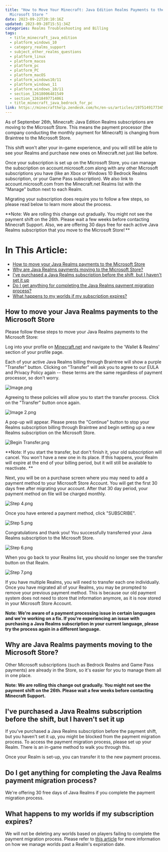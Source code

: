 ```yaml
---
title: "How to Move Your Minecraft: Java Edition Realms Payments to the
  Microsoft Store "
date: 2023-09-22T20:10:16Z
updated: 2023-09-28T15:51:34Z
categories: Realms Troubleshooting and Billing
tags:
  - title_minecraft_java_edition
  - platform_windows_10
  - category_realms_support
  - subject_other_realms_questions
  - platform_linux
  - platform_macos
  - platform_pc
  - platform_PC
  - platform_macOS
  - platform_windows10/11
  - platform_windows_11
  - platform_windows_10/11
  - section_12618006481549
  - section_12618497714061
  - title_minecraft_java_bedrock_for_pc
link: https://minecrafthelp.zendesk.com/hc/en-us/articles/19751491773453-How-to-Move-Your-Minecraft-Java-Edition-Realms-Payments-to-the-Microsoft-Store-
---
```


As of September 26th, Minecraft: Java Edition Realms subscriptions are moving to the Microsoft Store. This means the payment processor (the company conducting the monthly payment for Minecraft) is changing from Braintree to the Microsoft Store.

This shift won't alter your in-game experience, and you will still be able to see your Realms and purchase new ones on Minecraft.net just like before.

Once your subscription is set up on the Microsoft Store, you can manage the subscription on account.microsoft.com along with any other Microsoft subscriptions you have (like an Xbox or Windows 10 Bedrock Realms subscription, or your Game Pass subscription). We also link to account.microsoft.com from the Minecraft.net Realms list with the "Manage" button next to each Realm.

Migrating your subscription does require you to follow a few steps, so please read below to learn more about the process.

**Note: We are rolling this change out gradually. You might not see the payment shift on the 26th. Please wait a few weeks before contacting Minecraft Support. Also, we are offering 30 days free for each active Java Realms subscription that you move to the Microsoft Store! **

# In This Article:

-   [How to move your Java Realms payments to the Microsoft Store](https://minecrafthelp.zendesk.com/hc/en-us/articles/19751491773453-How-to-Move-Your-Minecraft-Java-Edition-Realms-Payments-to-the-Microsoft-Store-#h_01HAZ4F0N4DK1QM5DJ2XFHJFK9)
-   [Why are Java Realms payments moving to the Microsoft Store?](https://minecrafthelp.zendesk.com/hc/en-us/articles/19751491773453-How-to-Move-Your-Minecraft-Java-Edition-Realms-Payments-to-the-Microsoft-Store-#h_01HAZ6R1DDQCJPQ1YDYM89EM80)
-   [I've purchased a Java Realms subscription before the shift, but I haven't set it up](https://minecrafthelp.zendesk.com/hc/en-us/articles/19751491773453-How-to-Move-Your-Minecraft-Java-Edition-Realms-Payments-to-the-Microsoft-Store-#h_01HAZ6R1DDYXZWAZKXTV546XG8)
-   [Do I get anything for completing the Java Realms payment migration process?](https://minecrafthelp.zendesk.com/hc/en-us/articles/19751491773453-How-to-Move-Your-Minecraft-Java-Edition-Realms-Payments-to-the-Microsoft-Store-#h_01HAZ6R1DD38681CWF2ZCXGN34)
-   [What happens to my worlds if my subscription expires?](https://minecrafthelp.zendesk.com/hc/en-us/articles/19751491773453-How-to-Move-Your-Minecraft-Java-Edition-Realms-Payments-to-the-Microsoft-Store-#h_01HAZ6R1DDWAK6C02CRBPCA0ZV)

## How to move your Java Realms payments to the Microsoft Store

Please follow these steps to move your Java Realms payments to the Microsoft Store:

Log into your profile on [Minecraft.net](https://www.minecraft.net/en-us/login) and navigate to the \'Wallet & Realms\' section of your profile page.

Each of your active Java Realms billing through Braintree will show a purple "Transfer" button. Clicking on "Transfer" will ask you to agree to our EULA and Privacy Policy again -- these terms are the same regardless of payment processor, so don't worry.  

![Image.png](https://minecrafthelp.zendesk.com/hc/article_attachments/19751459615757)

Agreeing to these policies will allow you to start the transfer process. Click on the "Transfer" button once again.

![Image 2.png](https://minecrafthelp.zendesk.com/hc/article_attachments/19751451192717)

A pop-up will appear. Please press the "Continue" button to stop your Realms subscription billing through Braintree and begin setting up a new Realms subscription on the Microsoft Store.

![Begin Transfer.png](https://minecrafthelp.zendesk.com/hc/article_attachments/19751446399117)

**Note: If you start the transfer, but don't finish it, your old subscription will cancel. You won't have a new one in its place. If this happens, your Realm will expire at the end of your billing period, but it will still be available to reactivate.  **

Next, you will be on a purchase screen where you may need to add a payment method to your Microsoft Store Account. You will get the first 30 days free after migrating your account. After that 30 day period, your payment method on file will be charged monthly.

![Step 4.png](https://minecrafthelp.zendesk.com/hc/article_attachments/19751459623309)

Once you have entered a payment method, click "SUBSCRIBE".

![Step 5.png](https://minecrafthelp.zendesk.com/hc/article_attachments/19751451202957)

Congratulations and thank you! You successfully transferred your Java Realms subscription to the Microsoft Store. 

![Step 6.png](https://minecrafthelp.zendesk.com/hc/article_attachments/19751434704909)

When you go back to your Realms list, you should no longer see the transfer button on that Realm.

![Step 7.png](https://minecrafthelp.zendesk.com/hc/article_attachments/19751475190413)

If you have multiple Realms, you will need to transfer each one individually. Once you have migrated all of your Realms, you may be prompted to remove your previous payment method. This is because our old payment system does not need to store that information anymore, as it is now stored in your Microsoft Store Account.  

**Note: We\'re aware of a payment processing issue in certain languages and we\'re working on a fix. If you\'re experiencing an issue with purchasing a Java Realms subscription in your current language, please try the process again in a different language.**

## Why are Java Realms payments moving to the Microsoft Store?

Other Microsoft subscriptions (such as Bedrock Realms and Game Pass payments) are already in the Store, so it's easier for you to manage them all in one place.

**Note: We are rolling this change out gradually. You might not see the payment shift on the 26th. Please wait a few weeks before contacting Minecraft Support.**

## I've purchased a Java Realms subscription before the shift, but I haven't set it up

If you've purchased a Java Realms subscription before the payment shift, but you haven't set it up, you might be blocked from the payment migration process. To access the payment migration process, please set up your Realm. There is an in-game method to walk you through this.

Once your Realm is set-up, you can transfer it to the new payment process.

## Do I get anything for completing the Java Realms payment migration process?

We're offering 30 free days of Java Realms if you complete the payment migration process.

## What happens to my worlds if my subscription expires?

We will not be deleting any worlds based on players failing to complete the payment migration process. Please refer to [this article](https://help.minecraft.net/hc/en-us/articles/4410000696077#h_01FGCSSR72S26SBJTE7EVVKN98:~:text=for%20further%20assistance.-,HOW%20DOES%20MOJANG%20BACKUP%20YOUR%20REALM%3F,-A%20Realm%20world) for more information on how we manage worlds past a Realm's expiration date.
